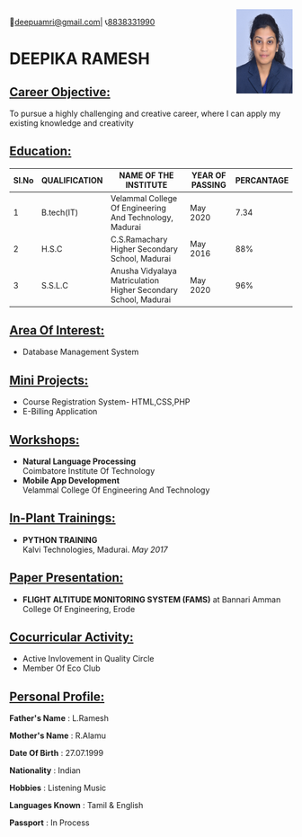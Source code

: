 <img src="deepika.R.jpg" height="150" width="100" align="right"/>

 :email:[deepuamri@gmail.com](mailto:deepuamri@gmail.com)| 
 :telephone_receiver:[8838331990](tel:8838331990)

# DEEPIKA RAMESH
 ## <ins> Career Objective: </ins>
   To pursue a highly challenging and creative career, where I can apply my existing knowledge and creativity
## <ins> Education: </ins>
 |Sl.No|QUALIFICATION|NAME OF THE INSTITUTE|YEAR OF PASSING|PERCANTAGE|
 |-----|-------------|---------------------|---------------|----------|
 |1|B.tech(IT)|Velammal College Of Engineering And Technology, Madurai|May 2020|7.34|
 |2|H.S.C|C.S.Ramachary Higher Secondary School, Madurai|May 2016|88%|
 |3|S.S.L.C|Anusha Vidyalaya Matriculation Higher Secondary School, Madurai|May 2020|96%|

## <ins>Area Of Interest: </ins>
- Database Management System

## <ins>Mini Projects: </ins>
- Course Registration System- HTML,CSS,PHP
- E-Billing Application

## <ins>Workshops: </ins>
- **Natural Language Processing**  
Coimbatore Institute Of Technology 
- **Mobile App Development**  
Velammal College Of Engineering And Technology

## <ins>In-Plant Trainings: </ins>
- **PYTHON TRAINING**  
Kalvi Technologies, Madurai. 
*May 2017*

## <ins>Paper Presentation: </ins>
- **FLIGHT ALTITUDE MONITORING SYSTEM (FAMS)** at Bannari Amman College Of Engineering, Erode

## <ins>Cocurricular Activity: </ins>
- Active Invlovement in Quality Circle
- Member Of Eco Club

## <ins>Personal Profile: </ins>
**Father's Name**    : L.Ramesh

**Mother's Name**    : R.Alamu

**Date Of Birth**    : 27.07.1999

**Nationality**      : Indian

**Hobbies**          : Listening Music

**Languages Known**  : Tamil & English

**Passport**         : In Process


